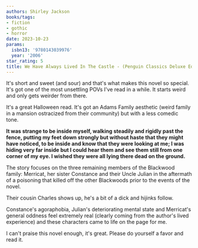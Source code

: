 ```yaml
---
authors: Shirley Jackson
books/tags:
- fiction
- gothic
- horror
date: 2023-10-23
params:
  isbn13: '9780143039976'
  year: '2006'
star_rating: 5
title: We Have Always Lived In The Castle - (Penguin Classics Deluxe Edition)
---
```


It's short and sweet (and sour) and that's what makes this novel so special.
It's got one of the most unsettling POVs I've read in a while. It starts weird
and only gets weirder from there.

It's a great Halloween read. It's got an Adams Family aesthetic (weird family in
a mansion ostracized from their community) but with a less comedic tone.

<!--more-->

**It was strange to be inside myself, walking steadily and rigidly past the
fence, putting my feet down strongly but without haste that they might have
noticed, to be inside and know that they were looking at me; I was hiding very
far inside but I could hear them and see them still from one corner of my eye. I
wished they were all lying there dead on the ground.**

The story focuses on the three remaining members of the Blackwood family:
Merricat, her sister Constance and their Uncle Julian in the aftermath of a
poisoning that killed off the other Blackwoods prior to the events of the novel.

Their cousin Charles shows up, he's a bit of a dick and hijinks follow.

Constance's agoraphobia, Julian's deteriorating mental state and Merricat's
general oddness feel extremely real (clearly coming from the author's lived
experience) and these characters came to life on the page for me.

I can't praise this novel enough, it's great. Please do yourself a favor and
read it.